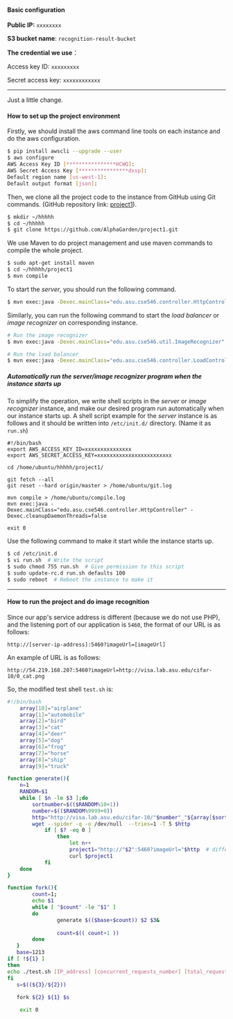 #### Basic configuration

**Public IP:** `xxxxxxxx` 

**S3 bucket name**: `recognition-result-bucket`

**The credential we use**：

Access key ID: `xxxxxxxxx`

Secret access key: `xxxxxxxxxxxx`

--- 
Just a little change.

#### How to set up the project environment 

Firstly, we should install the aws command line tools on each instance and do the aws configuration.

```sh
$ pip install awscli --upgrade --user
$ aws configure
AWS Access Key ID [****************HCWQ]:
AWS Secret Access Key [****************dxsp]:
Default region name [us-west-1]:
Default output format [json]:
```

Then, we clone all the project code to the instance from GitHub using Git commands. (GitHub repository link: [project1](https://github.com/AlphaGarden/project1.git)).

```sh
$ mkdir ~/hhhhh
$ cd ~/hhhhh
$ git clone https://github.com/AlphaGarden/project1.git
```

We use Maven to do project management and use maven commands to compile the whole project.

```sh
$ sudo apt-get install maven
$ cd ~/hhhhh/project1
$ mvn compile
```

To start the *server*, you should run the following command.

```sh
$ mvn exec:java -Dexec.mainClass="edu.asu.cse546.controller.HttpController" -Dexec.cleanupDaemonThreads=false
```

Similarly, you can run the following command to start the *load balancer* or *image recognizer* on corresponding instance.

```sh
# Run the image recognizer
$ mvn exec:java -Dexec.mainClass="edu.asu.cse546.util.ImageRecognizer" -Dexec.cleanupDaemonThreads=false

# Run the load balancer
$ mvn exec:java -Dexec.mainClass="edu.asu.cse546.controller.LoadController" -Dexec.cleanupDaemonThreads=false
```

##### Automatically run the server/image recognizer program when the instance starts up

To simplify the operation, we write shell scripts in the *server* or *image recognizer* instance, and make our desired program run automatically when our instance starts up. A shell script example for the *server* instance is as follows and it should be written into `/etc/init.d/` directory. (Name it as `run.sh`)

```Sh
#!/bin/bash
export AWS_ACCESS_KEY_ID=xxxxxxxxxxxxxxx
export AWS_SECRET_ACCESS_KEY=xxxxxxxxxxxxxxxxxxxxxxxx

cd /home/ubuntu/hhhhh/project1/

git fetch --all
git reset --hard origin/master > /home/ubuntu/git.log

mvn compile > /home/ubuntu/compile.log
mvn exec:java -Dexec.mainClass="edu.asu.cse546.controller.HttpController" -Dexec.cleanupDaemonThreads=false

exit 0
```

Use the following command to make it start while the instance starts up.

```sh
$ cd /etc/init.d
$ vi run.sh  # Write the script
$ sudo chmod 755 run.sh  # Give permission to this script
$ sudo update-rc.d run.sh defaults 100
$ sudo reboot  # Reboot the instance to make it 
```

---

#### How to run the project and do image recognition

Since our app's service address is different (because we do not use PHP), and the listening port of our application is `5460`, the format of our URL is as follows:

```
http://[server-ip-address]:5460?imageUrl=[imageUrl]
```

An example of URL is as follows:

```
http://54.219.168.207:5460?imageUrl=http://visa.lab.asu.edu/cifar-10/0_cat.png
```

So, the modified test shell `test.sh` is:

```sh
#!/bin/bash
    array[10]="airplane"
    array[1]="automobile"
    array[2]="bird"
    array[3]="cat"
    array[4]="deer"
    array[5]="dog"
    array[6]="frog"
    array[7]="horse"
    array[8]="ship"
    array[9]="truck"

function generate(){
    n=1
    RANDOM=$1
    while [ $n -le $3 ];do
        sortnumber=$(($RANDOM%10+1))
        number=$(($RANDOM%9999+0))
        http="http://visa.lab.asu.edu/cifar-10/"$number"_"${array[$sortnumber]}".png"
        wget --spider -q -o /dev/null  --tries=1 -T 5 $http
            if [ $? -eq 0 ]
                then
                    let n++
                    project1="http://"$2":5460?imageUrl="$http  # different part
                    curl $project1
            fi
    done
}

function fork(){
        count=1;
        echo $1
        while [ "$count" -le "$1" ]
        do
                generate $(($base+$count)) $2 $3&
           
                count=$(( count+1 ))
        done
   }
   base=1213
if [ !${1} ]
then
echo ./test.sh [IP_address] [concurrent_requests_number] [total_requests_number]
fi
   s=$((${3}/${2}))
 
   fork ${2} ${1} $s

    exit 0



```
